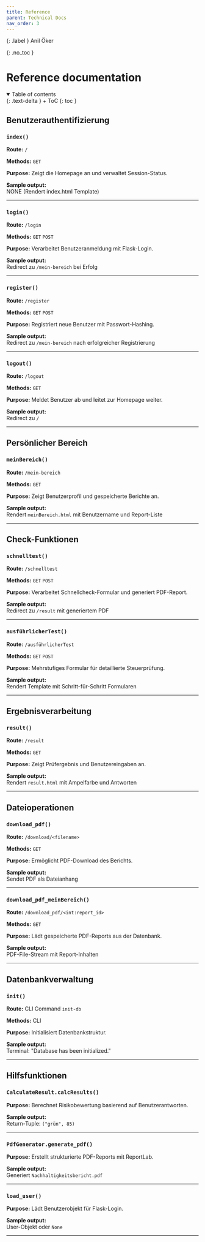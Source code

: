 ```yaml
---
title: Reference
parent: Technical Docs
nav_order: 3
---
```


{: .label }
Anil Öker

{: .no_toc }
# Reference documentation

<details open markdown="block">
{: .text-delta }
<summary>Table of contents</summary>
+ ToC
{: toc }
</details>

## Benutzerauthentifizierung

### `index()`

**Route:** `/`

**Methods:** `GET`

**Purpose:** Zeigt die Homepage an und verwaltet Session-Status.

**Sample output:**  
NONE (Rendert index.html Template)

---

### `login()`

**Route:** `/login`

**Methods:** `GET` `POST`

**Purpose:** Verarbeitet Benutzeranmeldung mit Flask-Login.

**Sample output:**  
Redirect zu `/mein-bereich` bei Erfolg

---

### `register()`

**Route:** `/register`

**Methods:** `GET` `POST`

**Purpose:** Registriert neue Benutzer mit Passwort-Hashing.

**Sample output:**  
Redirect zu `/mein-bereich` nach erfolgreicher Registrierung

---

### `logout()`

**Route:** `/logout`

**Methods:** `GET`

**Purpose:** Meldet Benutzer ab und leitet zur Homepage weiter.

**Sample output:**  
Redirect zu `/`

---

## Persönlicher Bereich

### `meinBereich()`

**Route:** `/mein-bereich`

**Methods:** `GET`

**Purpose:** Zeigt Benutzerprofil und gespeicherte Berichte an.

**Sample output:**  
Rendert `meinBereich.html` mit Benutzername und Report-Liste

---

## Check-Funktionen

### `schnelltest()`

**Route:** `/schnelltest`

**Methods:** `GET` `POST`

**Purpose:** Verarbeitet Schnellcheck-Formular und generiert PDF-Report.

**Sample output:**  
Redirect zu `/result` mit generiertem PDF

---

### `ausführlicherTest()`

**Route:** `/ausführlicherTest`

**Methods:** `GET` `POST`

**Purpose:** Mehrstufiges Formular für detaillierte Steuerprüfung.

**Sample output:**  
Rendert Template mit Schritt-für-Schritt Formularen

---

## Ergebnisverarbeitung

### `result()`

**Route:** `/result`

**Methods:** `GET`

**Purpose:** Zeigt Prüfergebnis und Benutzereingaben an.

**Sample output:**  
Rendert `result.html` mit Ampelfarbe und Antworten

---

## Dateioperationen

### `download_pdf()`

**Route:** `/download/<filename>`

**Methods:** `GET`

**Purpose:** Ermöglicht PDF-Download des Berichts.

**Sample output:**  
Sendet PDF als Dateianhang

---

### `download_pdf_meinBereich()`

**Route:** `/download_pdf/<int:report_id>`

**Methods:** `GET`

**Purpose:** Lädt gespeicherte PDF-Reports aus der Datenbank.

**Sample output:**  
PDF-File-Stream mit Report-Inhalten

---

## Datenbankverwaltung

### `init()`

**Route:** CLI Command `init-db`

**Methods:** CLI

**Purpose:** Initialisiert Datenbankstruktur.

**Sample output:**  
Terminal: "Database has been initialized."

---

## Hilfsfunktionen

### `CalculateResult.calcResults()`

**Purpose:** Berechnet Risikobewertung basierend auf Benutzerantworten.

**Sample output:**  
Return-Tuple: `("grün", 85)`

---

### `PdfGenerator.generate_pdf()`

**Purpose:** Erstellt strukturierte PDF-Reports mit ReportLab.

**Sample output:**  
Generiert `Nachhaltigkeitsbericht.pdf`

---

### `load_user()`

**Purpose:** Lädt Benutzerobjekt für Flask-Login.

**Sample output:**  
User-Objekt oder `None`

---